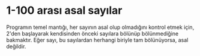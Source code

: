  # 1-100 arası asal sayılar
 Programın temel mantığı, her sayının asal olup olmadığını kontrol etmek için, 2'den başlayarak kendisinden önceki sayılara bölünüp bölünmediğine bakmaktır. Eğer sayı, bu sayılardan herhangi biriyle tam bölünüyorsa, asal değildir.